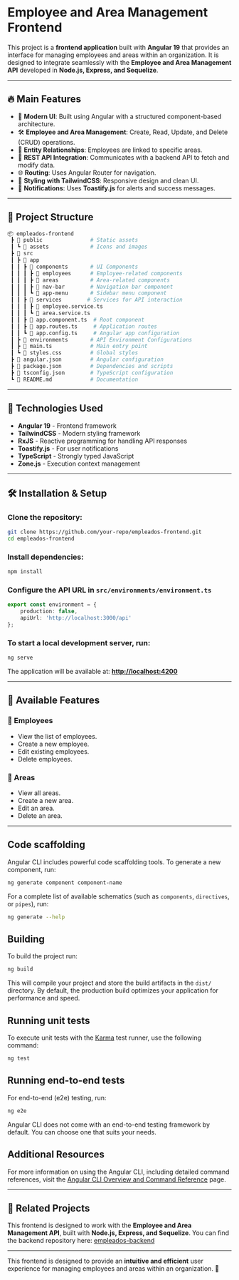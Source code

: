 # Employee and Area Management Frontend

This project is a **frontend application** built with **Angular 19** that provides an interface for managing employees and areas within an organization. It is designed to integrate seamlessly with the **Employee and Area Management API** developed in **Node.js, Express, and Sequelize**.

---

## 🔥 Main Features

- 🎨 **Modern UI**: Built using Angular with a structured component-based architecture.
- 🛠 **Employee and Area Management**: Create, Read, Update, and Delete (CRUD) operations.
- 🏢 **Entity Relationships**: Employees are linked to specific areas.
- 📡 **REST API Integration**: Communicates with a backend API to fetch and modify data.
- 🌐 **Routing**: Uses Angular Router for navigation.
- 🎨 **Styling with TailwindCSS**: Responsive design and clean UI.
- 🔔 **Notifications**: Uses **Toastify.js** for alerts and success messages.

---

## 📂 Project Structure

```bash
📦 empleados-frontend
 ┣ 📂 public               # Static assets
 ┃ ┗ 📂 assets             # Icons and images
 ┣ 📂 src
 ┃ ┣ 📂 app
 ┃ ┃ ┣ 📂 components       # UI Components
 ┃ ┃ ┃ ┣ 📂 employees      # Employee-related components
 ┃ ┃ ┃ ┣ 📂 areas          # Area-related components
 ┃ ┃ ┃ ┣ 📂 nav-bar        # Navigation bar component
 ┃ ┃ ┃ ┗ 📂 app-menu       # Sidebar menu component
 ┃ ┃ ┣ 📂 services        # Services for API interaction
 ┃ ┃ ┃ ┣ 📜 employee.service.ts
 ┃ ┃ ┃ ┗ 📜 area.service.ts
 ┃ ┃ ┣ 📜 app.component.ts  # Root component
 ┃ ┃ ┣ 📜 app.routes.ts     # Application routes
 ┃ ┃ ┗ 📜 app.config.ts     # Angular app configuration
 ┃ ┣ 📂 environments       # API Environment Configurations
 ┃ ┣ 📜 main.ts            # Main entry point
 ┃ ┗ 📜 styles.css         # Global styles
 ┣ 📜 angular.json         # Angular configuration
 ┣ 📜 package.json         # Dependencies and scripts
 ┣ 📜 tsconfig.json        # TypeScript configuration
 ┗ 📜 README.md            # Documentation
```

---

## 🚀 Technologies Used

- **Angular 19** - Frontend framework
- **TailwindCSS** - Modern styling framework
- **RxJS** - Reactive programming for handling API responses
- **Toastify.js** - For user notifications
- **TypeScript** - Strongly typed JavaScript
- **Zone.js** - Execution context management

---

## 🛠 Installation & Setup

### Clone the repository:

```sh
git clone https://github.com/your-repo/empleados-frontend.git
cd empleados-frontend
```

### Install dependencies:

```sh
npm install
```

### Configure the API URL in `src/environments/environment.ts`

```ts
export const environment = {
    production: false,
    apiUrl: 'http://localhost:3000/api'
};
```

### To start a local development server, run:

```sh
ng serve
```

The application will be available at: **[http://localhost:4200](http://localhost:4200)**

---

## 📌 Available Features

### 🔹 Employees

- View the list of employees.
- Create a new employee.
- Edit existing employees.
- Delete employees.

### 🔹 Areas

- View all areas.
- Create a new area.
- Edit an area.
- Delete an area.

---

## Code scaffolding

Angular CLI includes powerful code scaffolding tools. To generate a new component, run:

```bash
ng generate component component-name
```

For a complete list of available schematics (such as `components`, `directives`, or `pipes`), run:

```bash
ng generate --help
```

## Building

To build the project run:

```bash
ng build
```

This will compile your project and store the build artifacts in the `dist/` directory. By default, the production build optimizes your application for performance and speed.

## Running unit tests

To execute unit tests with the [Karma](https://karma-runner.github.io) test runner, use the following command:

```bash
ng test
```

## Running end-to-end tests

For end-to-end (e2e) testing, run:

```bash
ng e2e
```

Angular CLI does not come with an end-to-end testing framework by default. You can choose one that suits your needs.

## Additional Resources

For more information on using the Angular CLI, including detailed command references, visit the [Angular CLI Overview and Command Reference](https://angular.dev/tools/cli) page.

---

## 🔗 Related Projects

This frontend is designed to work with the **Employee and Area Management API**, built with **Node.js, Express, and Sequelize**.
You can find the backend repository here: [empleados-backend](https://github.com/rfloresj/empleados-backend)

---

This frontend is designed to provide an **intuitive and efficient** user experience for managing employees and areas within an organization. 🚀


